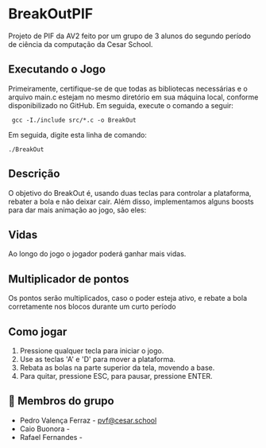 # BreakOutPIF

Projeto de PIF da AV2 feito por um grupo de 3 alunos do segundo período de ciência da computação da Cesar School.

 ## Executando o Jogo
Primeiramente, certifique-se de que todas as bibliotecas necessárias e o arquivo main.c estejam no mesmo diretório em sua máquina local, conforme disponibilizado no GitHub. Em seguida, execute o comando a seguir:
```
 gcc -I./include src/*.c -o BreakOut
```
Em seguida, digite esta linha de comando:
```
./BreakOut
```
## Descrição
O objetivo do BreakOut é, usando duas teclas para controlar a plataforma, rebater a bola e não deixar cair. Além disso, implementamos alguns boosts para dar mais animação ao jogo, são eles:
## Vidas
Ao longo do jogo o jogador poderá ganhar mais vidas.
## Multiplicador de pontos
Os pontos serão multiplicados, caso o poder esteja ativo, e rebate a bola corretamente nos blocos durante um curto período
## Como jogar
1. Pressione qualquer tecla para iniciar o jogo.
2. Use as teclas 'A' e 'D' para mover a plataforma.
3. Rebata as bolas na parte superior da tela, movendo a base.
4. Para quitar, pressione ESC, para pausar, pressione ENTER.
## 👤 Membros do grupo
- Pedro Valença Ferraz - pvf@cesar.school
- Caio Buonora - 
- Rafael Fernandes - 
















